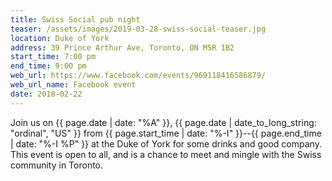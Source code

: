 ```yaml
---
title: Swiss Social pub night
teaser: /assets/images/2019-03-28-swiss-social-teaser.jpg
location: Duke of York
address: 39 Prince Arthur Ave, Toronto, ON M5R 1B2
start_time: 7:00 pm
end_time: 9:00 pm
web_url: https://www.facebook.com/events/969118416586879/
web_url_name: Facebook event
date: 2018-02-22
---
```


Join us on {{ page.date | date: "%A" }}, {{ page.date | date_to_long_string:
"ordinal", "US" }} from {{ page.start_time | date: "%-I" }}--{{ page.end_time |
date: "%-I %P" }} at the Duke of York for some drinks and good company. This
event is open to all, and is a chance to meet and mingle with the Swiss
community in Toronto.

